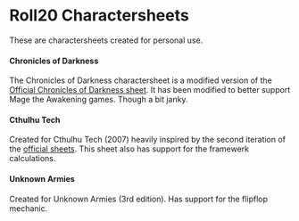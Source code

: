 # Roll20 Charactersheets

These are charactersheets created for personal use.

#### Chronicles of Darkness

The Chronicles of Darkness charactersheet is a modified version of the [Official Chronicles of Darkness sheet](https://github.com/Roll20/roll20-character-sheets/tree/master/Chronicles%20of%20Darkness). It has been modified to better support Mage the Awakening games. Though a bit janky.

#### Cthulhu Tech

Created for Cthulhu Tech (2007) heavily inspired by the second iteration of the [official sheets](https://www.yumpu.com/en/document/view/11616736/cthulhutech-player-sheets). This sheet also has support for the framewerk calculations.

#### Unknown Armies

Created for Unknown Armies (3rd edition). Has support for the flipflop mechanic.
